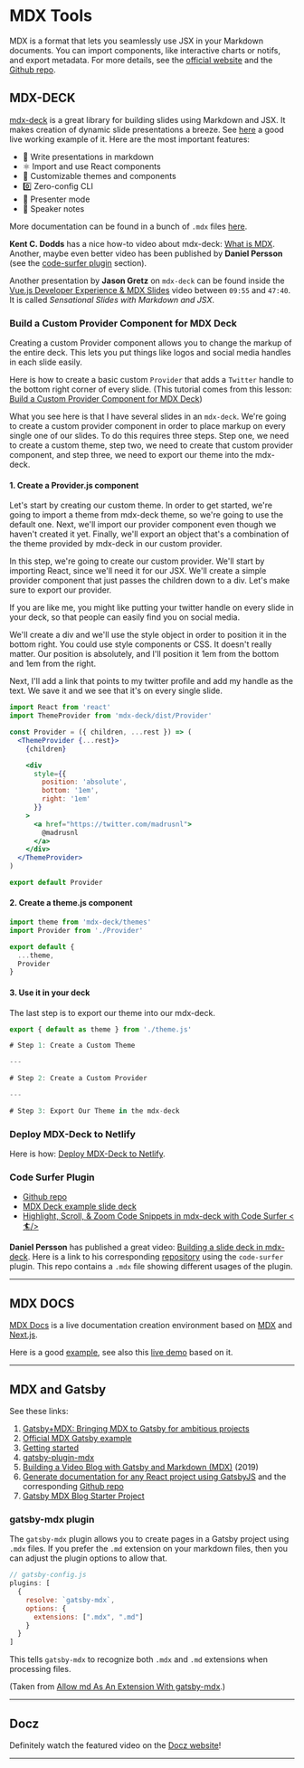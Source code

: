 # MDX Tools

MDX is a format that lets you seamlessly use JSX in your Markdown documents. You can import components, like interactive charts or notifs, and export metadata. For more details, see the [official website](https://mdxjs.com/) and the [Github repo](https://github.com/mdx-js/mdx).

## MDX-DECK

[mdx-deck](https://github.com/jxnblk/mdx-deck) is a great library for building slides using Markdown and JSX. It makes creation of dynamic slide presentations a breeze. See [here](https://jxnblk.com/mdx-deck/) a good live working example of it. Here are the most important features:

- 📝 Write presentations in markdown
- ⚛️ Import and use React components
- 💅 Customizable themes and components
- 0️⃣ Zero-config CLI
- 💁 Presenter mode
- 📓 Speaker notes

More documentation can be found in a bunch of `.mdx` files [here](https://github.com/jxnblk/mdx-deck/tree/master/docs).

__Kent C. Dodds__ has a nice how-to video about mdx-deck: [What is MDX](https://www.youtube.com/watch?v=d2sQiI5NFAM&list=PLV5CVI1eNcJgCrPH_e6d57KRUTiDZgs0u). Another, maybe even better video has been published by __Daniel Persson__ (see the [code-surfer plugin](#code-surfer-plugin) section).

Another presentation by __Jason Gretz__ on `mdx-deck` can be found inside the [Vue.js Developer Experience & MDX Slides](https://www.youtube.com/watch?v=UW6YycsYzHY) video between `09:55` and `47:40`. It is called _Sensational Slides with Markdown and JSX_.

### Build a Custom Provider Component for MDX Deck

Creating a custom Provider component allows you to change the markup of the entire deck. This lets you put things like logos and social media handles in each slide easily.

Here is how to create a basic custom `Provider` that adds a `Twitter` handle to the bottom right corner of every slide. (This tutorial comes from this lesson: [Build a Custom Provider Component for MDX Deck](https://egghead.io/lessons/javascript-build-a-custom-provider-component-for-mdx-deck))

What you see here is that I have several slides in an `mdx-deck`. We're going to create a custom provider component in order to place markup on every single one of our slides. To do this requires three steps. Step one, we need to create a custom theme, step two, we need to create that custom provider component, and step three, we need to export our theme into the mdx-deck.

#### 1. Create a Provider.js component

Let's start by creating our custom theme. In order to get started, we're going to import a theme from mdx-deck theme, so we're going to use the default one. Next, we'll import our provider component even though we haven't created it yet. Finally, we'll export an object that's a combination of the theme provided by mdx-deck in our custom provider.

In this step, we're going to create our custom provider. We'll start by importing React, since we'll need it for our JSX. We'll create a simple provider component that just passes the children down to a div. Let's make sure to export our provider.

If you are like me, you might like putting your twitter handle on every slide in your deck, so that people can easily find you on social media.

We'll create a div and we'll use the style object in order to position it in the bottom right. You could use style components or CSS. It doesn't really matter. Our position is absolutely, and I'll position it 1em from the bottom and 1em from the right.

Next, I'll add a link that points to my twitter profile and add my handle as the text. We save it and we see that it's on every single slide.

``` jsx
import React from 'react'
import ThemeProvider from 'mdx-deck/dist/Provider'

const Provider = ({ children, ...rest }) => (
  <ThemeProvider {...rest}>
    {children}

    <div
      style={{
        position: 'absolute',
        bottom: '1em',
        right: '1em'
      }}
    >
      <a href="https://twitter.com/madrusnl">
        @madrusnl
      </a>
    </div>
  </ThemeProvider>
)

export default Provider
```

#### 2. Create a theme.js component

``` jsx
import theme from 'mdx-deck/themes'
import Provider from './Provider'

export default {
  ...theme,
  Provider
}
```

#### 3. Use it in your deck

The last step is to export our theme into our mdx-deck.

``` jsx
export { default as theme } from './theme.js'

# Step 1: Create a Custom Theme

---

# Step 2: Create a Custom Provider

---

# Step 3: Export Our Theme in the mdx-deck

```

### Deploy MDX-Deck to Netlify

Here is how: [Deploy MDX-Deck to Netlify](http://whoisryosuke.com/blog/2018/mdx-deck-on-netlify/).

### Code Surfer Plugin

- [Github repo](https://github.com/pomber/code-surfer)
- [MDX Deck example slide deck](https://codesurfer.js.org/sample/)
- [Highlight, Scroll, & Zoom Code Snippets in mdx-deck with Code Surfer <🏄/>](https://elijahmanor.com/code-surfer/)

__Daniel Persson__ has published a great video: [Building a slide deck in mdx-deck](https://www.youtube.com/watch?v=e7iVpOliFuk). Here is a link to his corresponding [repository](https://github.com/kalaspuffar/mdx-deck-example) using the `code-surfer` plugin. This repo contains a `.mdx` file showing different usages of the plugin.

---

## MDX DOCS

[MDX Docs](https://mdx-docs.now.sh) is a live documentation creation environment based on [MDX](https://mdxjs.com/) and [Next.js](https://nextjs.org/).

Here is a good [example](https://github.com/timothyis/mdx-example), see also this [live demo](https://mdx-example.zeit.sh/) based on it.

---

## MDX and Gatsby

See these links:

1. [Gatsby+MDX: Bringing MDX to Gatsby for ambitious projects](https://gatsby-mdx.netlify.com/)
1. [Official MDX Gatsby example](https://github.com/mdx-js/mdx/tree/master/examples/gatsby)
1. [Getting started](https://mdxjs.com/getting-started/gatsby)
1. [gatsby-plugin-mdx](https://www.gatsbyjs.org/packages/gatsby-plugin-mdx/)
1. [Building a Video Blog with Gatsby and Markdown (MDX)](https://scotch.io/tutorials/building-a-video-blog-with-gatsby-and-markdown-mdx) (2019)
1. [Generate documentation for any React project using GatsbyJS](http://whoisryosuke.com/blog/2018/gatsby-documentation-starter/) and the corresponding [Github repo](https://github.com/whoisryosuke/gatsby-documentation-starter)
1. [Gatsby MDX Blog Starter Project](https://github.com/rwieruch/gatsby-mdx-blog-starter-project)

### gatsby-mdx plugin

The `gatsby-mdx` plugin allows you to create pages in a Gatsby project using `.mdx` files. If you prefer the `.md` extension on your markdown files, then you can adjust the plugin options to allow that.

```jsx
// gatsby-config.js
plugins: [
  {
    resolve: `gatsby-mdx`,
    options: {
      extensions: [".mdx", ".md"]
    }
  }
]
```

This tells `gatsby-mdx` to recognize both `.mdx` and `.md` extensions when processing files.

(Taken from [Allow md As An Extension With gatsby-mdx](https://til.hashrocket.com/posts/0niz0nfdal-allow-md-as-an-extension-with-gatsby-mdx).)

---

## Docz

Definitely watch the featured video on the [Docz website](https://www.docz.site/)!

---
